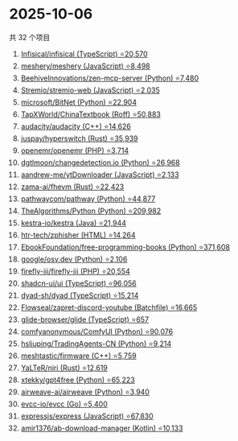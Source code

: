 # 2025-10-06

共 32 个项目

<!-- BEGIN GITHUB -->
<!-- 最后更新时间 2025-10-06 22:09:29 +0800 -->
1. [Infisical/infisical (TypeScript) ⭐20,570](https://github.com/Infisical/infisical)
1. [meshery/meshery (JavaScript) ⭐8,498](https://github.com/meshery/meshery)
1. [BeehiveInnovations/zen-mcp-server (Python) ⭐7,480](https://github.com/BeehiveInnovations/zen-mcp-server)
1. [Stremio/stremio-web (JavaScript) ⭐2,035](https://github.com/Stremio/stremio-web)
1. [microsoft/BitNet (Python) ⭐22,904](https://github.com/microsoft/BitNet)
1. [TapXWorld/ChinaTextbook (Roff) ⭐50,883](https://github.com/TapXWorld/ChinaTextbook)
1. [audacity/audacity (C++) ⭐14,626](https://github.com/audacity/audacity)
1. [juspay/hyperswitch (Rust) ⭐35,939](https://github.com/juspay/hyperswitch)
1. [openemr/openemr (PHP) ⭐3,714](https://github.com/openemr/openemr)
1. [dgtlmoon/changedetection.io (Python) ⭐26,968](https://github.com/dgtlmoon/changedetection.io)
1. [aandrew-me/ytDownloader (JavaScript) ⭐2,133](https://github.com/aandrew-me/ytDownloader)
1. [zama-ai/fhevm (Rust) ⭐22,423](https://github.com/zama-ai/fhevm)
1. [pathwaycom/pathway (Python) ⭐44,877](https://github.com/pathwaycom/pathway)
1. [TheAlgorithms/Python (Python) ⭐209,982](https://github.com/TheAlgorithms/Python)
1. [kestra-io/kestra (Java) ⭐21,944](https://github.com/kestra-io/kestra)
1. [htr-tech/zphisher (HTML) ⭐14,264](https://github.com/htr-tech/zphisher)
1. [EbookFoundation/free-programming-books (Python) ⭐371,608](https://github.com/EbookFoundation/free-programming-books)
1. [google/osv.dev (Python) ⭐2,106](https://github.com/google/osv.dev)
1. [firefly-iii/firefly-iii (PHP) ⭐20,554](https://github.com/firefly-iii/firefly-iii)
1. [shadcn-ui/ui (TypeScript) ⭐96,056](https://github.com/shadcn-ui/ui)
1. [dyad-sh/dyad (TypeScript) ⭐15,214](https://github.com/dyad-sh/dyad)
1. [Flowseal/zapret-discord-youtube (Batchfile) ⭐16,665](https://github.com/Flowseal/zapret-discord-youtube)
1. [glide-browser/glide (TypeScript) ⭐657](https://github.com/glide-browser/glide)
1. [comfyanonymous/ComfyUI (Python) ⭐90,076](https://github.com/comfyanonymous/ComfyUI)
1. [hsliuping/TradingAgents-CN (Python) ⭐9,214](https://github.com/hsliuping/TradingAgents-CN)
1. [meshtastic/firmware (C++) ⭐5,759](https://github.com/meshtastic/firmware)
1. [YaLTeR/niri (Rust) ⭐12,619](https://github.com/YaLTeR/niri)
1. [xtekky/gpt4free (Python) ⭐65,223](https://github.com/xtekky/gpt4free)
1. [airweave-ai/airweave (Python) ⭐3,940](https://github.com/airweave-ai/airweave)
1. [evcc-io/evcc (Go) ⭐5,400](https://github.com/evcc-io/evcc)
1. [expressjs/express (JavaScript) ⭐67,830](https://github.com/expressjs/express)
1. [amir1376/ab-download-manager (Kotlin) ⭐10,133](https://github.com/amir1376/ab-download-manager)
<!-- END GITHUB -->